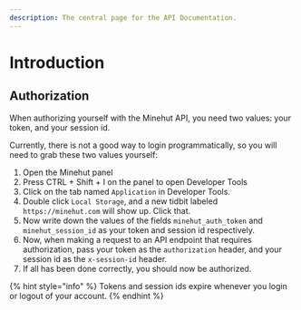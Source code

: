 ```yaml
---
description: The central page for the API Documentation.
---
```


# Introduction

## Authorization

When authorizing yourself with the Minehut API, you need two values: your token, and your session id.

Currently, there is not a good way to login programmatically, so you will need to grab these two values yourself:

1. Open the Minehut panel
2. Press CTRL + Shift + I on the panel to open Developer Tools
3. Click on the tab named `Application` in Developer Tools.
4. Double click `Local Storage`, and a new tidbit labeled `https://minehut.com` will show up. Click that.
5. Now write down the values of the fields `minehut_auth_token` and `minehut_session_id` as your token and session id respectively.
6.  Now, when making a request to an API endpoint that requires authorization, pass your token as the `authorization` header, and your session id as the `x-session-id` header.
7. If all has been done correctly, you should now be authorized.

{% hint style="info" %}
Tokens and session ids expire whenever you login or logout of your account.
{% endhint %}



